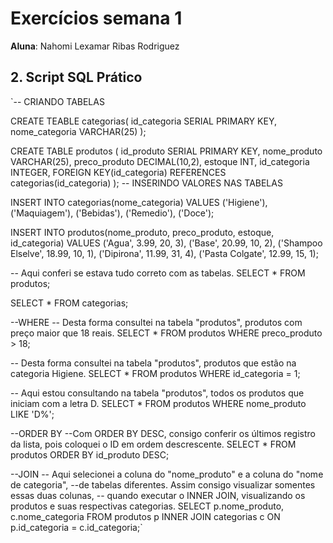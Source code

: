 # Exercícios semana 1

**Aluna**: Nahomi Lexamar Ribas Rodriguez

## 2. Script SQL Prático
`-- CRIANDO TABELAS

CREATE TEABLE categorias(
id_categoria SERIAL PRIMARY KEY,
nome_categoria VARCHAR(25)
);

CREATE TABLE produtos (
id_produto SERIAL PRIMARY KEY,
nome_produto VARCHAR(25),
preco_produto DECIMAL(10,2),
estoque INT,
id_categoria INTEGER,
FOREIGN KEY(id_categoria) REFERENCES categorias(id_categoria)
);
-- INSERINDO VALORES NAS TABELAS

INSERT INTO categorias(nome_categoria) VALUES 
('Higiene'),
('Maquiagem'),
('Bebidas'),
('Remedio'),
('Doce');

INSERT INTO produtos(nome_produto, preco_produto, estoque, id_categoria) VALUES
('Agua', 3.99, 20, 3),
('Base', 20.99, 10, 2),
('Shampoo Elselve', 18.99, 10, 1),
('Dipirona', 11.99, 31, 4),
('Pasta Colgate', 12.99, 15, 1);

-- Aqui conferi se estava tudo correto com as tabelas.
SELECT * FROM produtos;

SELECT * FROM categorias;

--WHERE
-- Desta forma consultei na tabela "produtos", produtos com preço maior que 18 reais.
SELECT * FROM produtos WHERE preco_produto > 18;


-- Desta forma consultei na tabela "produtos", produtos que estão na categoria Higiene.
SELECT * FROM produtos WHERE id_categoria = 1;


-- Aqui estou consultando na tabela "produtos", todos os produtos que iniciam com a letra D.
SELECT * FROM produtos WHERE nome_produto LIKE 'D%';

--ORDER BY
--Com ORDER BY DESC, consigo conferir os últimos registro da lista, pois coloquei o ID em ordem descrescente.
SELECT * FROM produtos ORDER BY id_produto DESC;

--JOIN
-- Aqui selecionei a coluna do "nome_produto" e a coluna do "nome de categoria",
--de tabelas diferentes. Assim consigo visualizar somentes essas duas colunas, 
-- quando executar o INNER JOIN, visualizando os produtos e suas respectivas categorias.
SELECT p.nome_produto, c.nome_categoria 
FROM produtos p 
INNER JOIN categorias c ON p.id_categoria = c.id_categoria;`